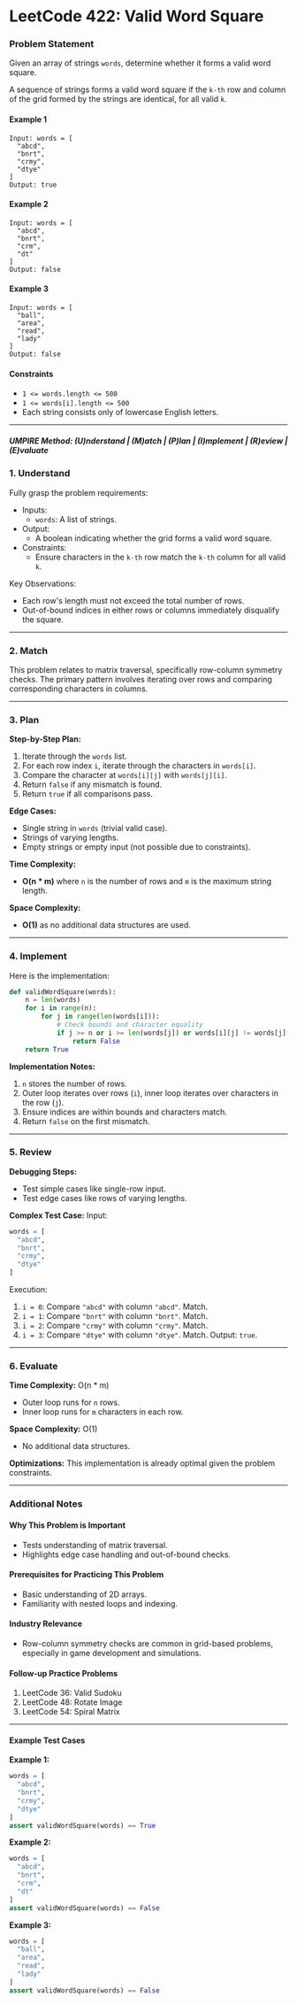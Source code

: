 # LeetCode 422: Valid Word Square

### Problem Statement
Given an array of strings `words`, determine whether it forms a valid word square.

A sequence of strings forms a valid word square if the `k-th` row and column of the grid formed by the strings are identical, for all valid `k`.

#### Example 1
```plaintext
Input: words = [
  "abcd",
  "bnrt",
  "crmy",
  "dtye"
]
Output: true
```

#### Example 2
```plaintext
Input: words = [
  "abcd",
  "bnrt",
  "crm",
  "dt"
]
Output: false
```

#### Example 3
```plaintext
Input: words = [
  "ball",
  "area",
  "read",
  "lady"
]
Output: false
```

#### Constraints
- `1 <= words.length <= 500`
- `1 <= words[i].length <= 500`
- Each string consists only of lowercase English letters.

---

##### UMPIRE Method: (U)nderstand | (M)atch | (P)lan | (I)mplement | (R)eview | (E)valuate

### 1. Understand
Fully grasp the problem requirements:
- Inputs:
  - `words`: A list of strings.
- Output:
  - A boolean indicating whether the grid forms a valid word square.
- Constraints:
  - Ensure characters in the `k-th` row match the `k-th` column for all valid `k`.
  
Key Observations:
- Each row's length must not exceed the total number of rows.
- Out-of-bound indices in either rows or columns immediately disqualify the square.

---

### 2. Match
This problem relates to matrix traversal, specifically row-column symmetry checks. The primary pattern involves iterating over rows and comparing corresponding characters in columns.

---

### 3. Plan
**Step-by-Step Plan:**
1. Iterate through the `words` list.
2. For each row index `i`, iterate through the characters in `words[i]`.
3. Compare the character at `words[i][j]` with `words[j][i]`.
4. Return `false` if any mismatch is found.
5. Return `true` if all comparisons pass.

**Edge Cases:**
- Single string in `words` (trivial valid case).
- Strings of varying lengths.
- Empty strings or empty input (not possible due to constraints).

**Time Complexity:**
- **O(n * m)** where `n` is the number of rows and `m` is the maximum string length.

**Space Complexity:**
- **O(1)** as no additional data structures are used.

---

### 4. Implement
Here is the implementation:

```python
def validWordSquare(words):
    n = len(words)
    for i in range(n):
        for j in range(len(words[i])):
            # Check bounds and character equality
            if j >= n or i >= len(words[j]) or words[i][j] != words[j][i]:
                return False
    return True
```

**Implementation Notes:**
1. `n` stores the number of rows.
2. Outer loop iterates over rows (`i`), inner loop iterates over characters in the row (`j`).
3. Ensure indices are within bounds and characters match.
4. Return `false` on the first mismatch.

---

### 5. Review
**Debugging Steps:**
- Test simple cases like single-row input.
- Test edge cases like rows of varying lengths.

**Complex Test Case:**
Input:
```python
words = [
  "abcd",
  "bnrt",
  "crmy",
  "dtye"
]
```
Execution:
1. `i = 0`: Compare `"abcd"` with column `"abcd"`. Match.
2. `i = 1`: Compare `"bnrt"` with column `"bnrt"`. Match.
3. `i = 2`: Compare `"crmy"` with column `"crmy"`. Match.
4. `i = 3`: Compare `"dtye"` with column `"dtye"`. Match.
Output: `true`.

---

### 6. Evaluate
**Time Complexity:** O(n * m)
- Outer loop runs for `n` rows.
- Inner loop runs for `m` characters in each row.

**Space Complexity:** O(1)
- No additional data structures.

**Optimizations:**
This implementation is already optimal given the problem constraints.

---

### Additional Notes

#### Why This Problem is Important
- Tests understanding of matrix traversal.
- Highlights edge case handling and out-of-bound checks.

#### Prerequisites for Practicing This Problem
- Basic understanding of 2D arrays.
- Familiarity with nested loops and indexing.

#### Industry Relevance
- Row-column symmetry checks are common in grid-based problems, especially in game development and simulations.

#### Follow-up Practice Problems
1. LeetCode 36: Valid Sudoku
2. LeetCode 48: Rotate Image
3. LeetCode 54: Spiral Matrix

---

#### Example Test Cases

**Example 1:**
```python
words = [
  "abcd",
  "bnrt",
  "crmy",
  "dtye"
]
assert validWordSquare(words) == True
```

**Example 2:**
```python
words = [
  "abcd",
  "bnrt",
  "crm",
  "dt"
]
assert validWordSquare(words) == False
```

**Example 3:**
```python
words = [
  "ball",
  "area",
  "read",
  "lady"
]
assert validWordSquare(words) == False
